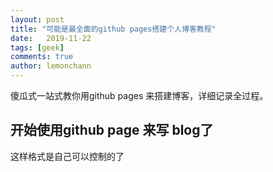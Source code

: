 ```yaml
---
layout: post
title: "可能是最全面的github pages搭建个人博客教程"
date:   2019-11-22
tags: [geek]
comments: true
author: lemonchann
---
```


傻瓜式一站式教你用github pages 来搭建博客，详细记录全过程。

<!-- more -->

## 开始使用github page 来写 blog了

这样格式是自己可以控制的了